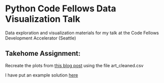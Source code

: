 # Python Code Fellows Data Visualization Talk

Data exploration and visualization materials for my talk at the Code Fellows Development Accelerator (Seattle)


## Takehome Assignment:

Recreate the plots from [this blog post](http://www.ifweassume.com/2013/11/the-dimensions-of-art.html) using the file art_cleaned.csv

I have put an example solution [here](http://nbviewer.ipython.org/github/jradavenport/dst4l_2015/blob/master/Tate%20Modern.ipynb)

